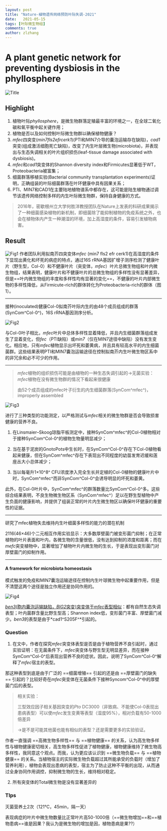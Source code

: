 ```yaml
---
layout: post
title: "Nature-植物遗传网络预防叶际失调-2021"
date:   2021-05-15
tags: [叶际微生物组]
comments: true
author: zlzhang
---
```


# A plant genetic network for preventing dysbiosis in the phyllosphere

![Title](https://raw.githubusercontent.com/zhangzl96/zhangzl96.github.io/master/images/2021-05-15-a_plant_genetic_network/Title.png)

## Highlight

1. 植物叶际*phyllosphere*，是微生物群落定殖最丰富的环境之一，在全球二氧化碳和氧平衡中起关键作用；
2. 植物是否以及如何控制叶际微生物群以确保植物健康？
3. *mfec*四突变(*min7fls2efrcerk1*)(PTI和MIN7介导的囊泡运输存在缺陷)，*cad1*突变(组成激活细胞死亡缺陷)，改变了内生叶层微生物(microbiota)，并表现出与生态失调相关的叶片组织损伤(leaf-tissue damage associated with dysbiosis)。
4. *mfec*和*cad1*突变体的Shannon diversity index和Firmicutes显著低于WT，Proteobacteria被富集；
5. 细菌群落移植实验(Bacterial community transplantation experiments)证明，正确组装的叶际细菌群落在叶环健康中具有因果关系；
6. PTI、MIN7和CAD1在主要陆地植物谱系中都存在，这可能是陆生植物通过调节该遗传网络控制多样的内生叶际微生物群，保持自身健康的方式。

> 2016年，密歇根州立大学何胜洋教授团队在Nature上发表的科研成果揭示了一种细菌感染植物的新机制，即细菌除了能抑制植物的免疫系统之外，也会在植物体内产生一种潮湿的环境，加上高湿度的条件，容易引发植物病害。

## Result

![Fig1](https://raw.githubusercontent.com/zhangzl96/zhangzl96.github.io/master/images/2021-05-15-a_plant_genetic_network/Fig1.png)
作者团队利用拟南芥四突变体*mfec* (min7 fls2 efr cerk1)在高湿度的条件下显现出黄化和坏死的病症的特点，通过16S rRNA基因扩增子测序检测了健康叶片（野生型，Col-0）和不健康叶片（突变体，*mfec*）叶片总微生物组和叶内微生物组，结果表明，健康叶片和不健康叶片的总微生物组的多样性没有显著差异，但是==叶内微生物组的丰度和多样性均有显著的变化==，不健康的叶片内部微生物的多样性降低，从Firmicute-rich的群体转化为Proteobacteria-rich的群体（图 1）。

---

接种(inoculated)健康Col-0拟南芥叶际内生的由48个成员组成的群落(SynCom^Col-0^)，16S  rRNA基因测序分析。

![Fig2](https://raw.githubusercontent.com/zhangzl96/zhangzl96.github.io/master/images/2021-05-15-a_plant_genetic_network/Fig2.png)

与Col-0叶子相比，*mfec*叶片中总体多样性显着降低，并且内生细菌群落组成发生了显着变化，但*fec*（PTI缺陷）或*min7*（仅在MIN7途径中缺陷）没有发生变化。相应地，只有*mfec*植物显示出坏死和萎黄病，并且具有较高水平的内生细菌菌群。这些结果表明PTI和MIN7囊泡运输途径在控制拟南芥内生叶微生物区系中的非冗余和必不可少的作用。

---

> *mfec*植物的组织损伤可能是由植物的一种生态失调引起的→无菌实验：*mfec*植物在没有微生物群的情况下看起来很健康
>
> 由52个成员组成的mfec叶子衍生的内生细菌群落(SynCom^mfec^)，improperly assembled

![Fig3](https://raw.githubusercontent.com/zhangzl96/zhangzl96.github.io/master/images/2021-05-15-a_plant_genetic_network/Fig3.png)

进行了三种类型的功能测定，以严格测试与*mfec*相关的微生物群是否会导致损害健康的营养不良。

1. 在Linsmaier–Skoog琼脂平板测定中，接种SynCom^mfec^的Col-0植物相对于接种SynCom^Col-0^的植物生物量明显减少；

2. 当在基于泥炭的GnotoPots中生长时，在SynCom^Col-0^存在下Col-0植物看起来健康，但在SynCom^mfec^存在下表现出不同程度的幼苗发育迟缓和莲座丛大小总体减少；

3. 当以每毫升1×10^8^ CFU浓度渗入完全生长并定植的Col-0植物的健康叶片中时，SynCom^mfec^而非SynCom^Col-0^会诱导明显的坏死和萎黄。

此外，在Col-0叶片中，SynCom^mfec^的群落数量比SynCom^Col-0^多。这些综合结果表明，不良生物微生物区系（SynCom^mfec^）足以在野生型植物中产生负面的健康影响，并提供了组装正常的叶片内生微生物区以确保叶环健康的重要性的证据。

---

研究了mfec植物失去维持内生叶细菌多样性的能力的潜在机制

2116(46×46)个二元相互作用实验显示：大多数厚壁菌门被变形菌门抑制；在正常植物的叶片表面和叶内，各微生物的含量很低，没有达到抑制的浓度和距离；而在*mefc*突变植物中，显著增加了植物叶片内微生物的生长，于是表现出变形菌门对厚壁菌门的抑制作用。

---

#### A framework for microbiota homeostasis

模式触发的免疫和MIN7囊泡运输途径在控制内生叶球微生物中起重要作用，但是不清楚这两个途径是独立作用还是协同作用的。

![Fig4](https://raw.githubusercontent.com/zhangzl96/zhangzl96.github.io/master/images/2021-05-15-a_plant_genetic_network/Fig1.png)

<u>*ben3*(胞内囊泡运输缺陷，*BIG2*突变)突变体于*mfec*表型相似</u>：都有自然生态失调表型；叶内菌群含量比野生型高；Shannon index低，变形菌门丰富、厚壁菌门减少。*ben3*的表型是由于*cad1^S205F^*引起的。

### Question

1. 在文中，作者在探究*mfec*突变体表型是否是由于植物营养不良引起时，通过实验证明：在无菌条件下，*mfec*突变体与野生型无明显差异，而在接种SynCom^Col-0^后表现出营养不良的症状。因此，说明了SynCom^Col-0^解释了*mfec*宿主的表型。

那这种表型到底是由于广泛的 ==细菌增殖== 引起的还是由 ==厚壁菌门的缺失== 引起的？比较好奇在*mfec*突变体在无菌条件下接种Syncom^Col-0^中的厚壁菌门后的表型。

> 相关实验：
>
> 三型效应因子相关基因突变的*Pto* DC3000（非致病、不能使Col-0表现出患病表型）可以使*mfec*发生变黄等表型（湿度95%），相对负载有50-1000倍差异
>
> →是不是可能其他菌也能有相似的表型？还是需要更多的实验验证。

作者一直强调 ==高微生物多样性== 与 ==植物健康== 的关系，认为高生物多样性与植物健康密切相关，高生物多样性促进了植物健康，植物健康维持了微生物高多样性，我同意这个观点。而我，认为更应该认识到 ==微生物负载== 与 ==植物健康== 的关系。当植物宿主的实际微生物负载超过其所能承受的负载时（增加了营养利用），植物会表现出患病的表型，宿主为了防止这种不平衡的出现，从而通过全身协同作用调控，抑制微生物的生长，维持相对稳定。

2. 所有突变体的Total微生物是没有显著差异的

### TIps

灭菌营养土2次（121℃，45min，隔一天）

表现病症的叶片中微生物数量比正常叶片高50-1000倍（==微生物增加==和==植物患病==谁是因果？我认为是微生物的增加是因，植物患病是果??）
